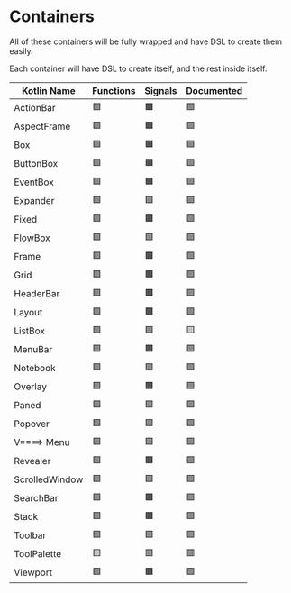 # Containers
All of these containers will be fully wrapped and have DSL to create them easily.

Each container will have DSL to create itself, and the rest inside itself.

| Kotlin Name         | Functions | Signals   | Documented    |
| ------------------- | --------- | --------- | ------------- |
| ActionBar           | 🟩 | 🟫 | 🟩
| AspectFrame         | 🟩 | 🟫 | 🟩
| Box                 | 🟩 | 🟫 | 🟩    
| ButtonBox           | 🟩 | 🟫 | 🟩
| EventBox            | 🟩 | 🟫 | 🟩
| Expander            | 🟩 | 🟩 | 🟩
| Fixed               | 🟩 | 🟫 | 🟩
| FlowBox             | 🟩 | 🟩 | 🟩
| Frame               | 🟩 | 🟫 | 🟩
| Grid                | 🟩 | 🟫 | 🟩
| HeaderBar           | 🟩 | 🟫 | 🟩
| Layout              | 🟩 | 🟫 | 🟩
| ListBox             | 🟩 | 🟩 | 🟨
| MenuBar             | 🟩 | 🟫 | 🟩
| Notebook            | 🟩 | 🟩 | 🟩
| Overlay             | 🟩 | 🟫 | 🟩
| Paned               | 🟩 | 🟩 | 🟩
| Popover             | 🟩 | 🟩 | 🟩
| V====> Menu         | 🟩 | 🟩 | 🟩
| Revealer            | 🟩 | 🟫 | 🟩
| ScrolledWindow      | 🟩 | 🟩 | 🟩
| SearchBar           | 🟩 | 🟫 | 🟩
| Stack               | 🟩 | 🟫 | 🟩
| Toolbar             | 🟩 | 🟩 | 🟩
| ToolPalette         | 🟨 | 🟥 | 🟥
| Viewport            | 🟩 | 🟫 | 🟩
